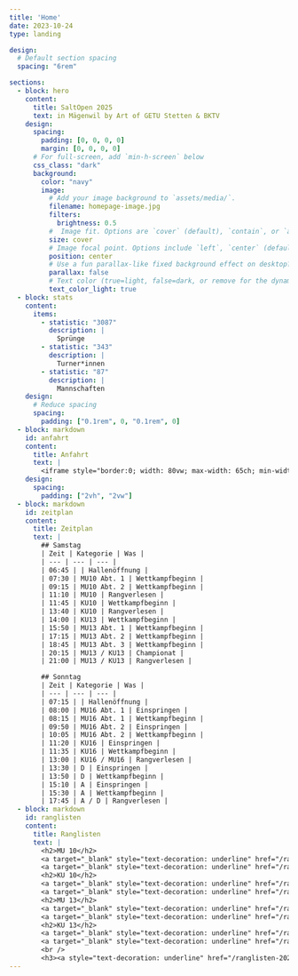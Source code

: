 ```yaml
---
title: 'Home'
date: 2023-10-24
type: landing

design:
  # Default section spacing
  spacing: "6rem"

sections:
  - block: hero
    content:
      title: SaltOpen 2025
      text: in Mägenwil by Art of GETU Stetten & BKTV
    design:
      spacing:
        padding: [0, 0, 0, 0]
        margin: [0, 0, 0, 0]
      # For full-screen, add `min-h-screen` below
      css_class: "dark"
      background:
        color: "navy"
        image:
          # Add your image background to `assets/media/`.
          filename: homepage-image.jpg
          filters:
            brightness: 0.5
          #  Image fit. Options are `cover` (default), `contain`, or `actual` size.
          size: cover
          # Image focal point. Options include `left`, `center` (default), or `right`.
          position: center
          # Use a fun parallax-like fixed background effect on desktop? true/false
          parallax: false
          # Text color (true=light, false=dark, or remove for the dynamic theme color).
          text_color_light: true
  - block: stats
    content:
      items:
        - statistic: "3087"
          description: |
            Sprünge
        - statistic: "343"
          description: |
            Turner*innen
        - statistic: "87"
          description: |
            Mannschaften
    design:
      # Reduce spacing
      spacing:
        padding: ["0.1rem", 0, "0.1rem", 0]
  - block: markdown
    id: anfahrt
    content:
      title: Anfahrt
      text: |
        <iframe style="border:0; width: 80vw; max-width: 65ch; min-width: 20vw; height: 50vh" loading="lazy" frameborder="0" allowfullscreen src="https://www.google.com/maps/embed/v1/place?q=Doppelturnhalle+Oberfeld&key=AIzaSyC4vUMEDH0hY2gPC5FFIzmHb0p6F7_ZVh4"></iframe>
    design:
      spacing:
        padding: ["2vh", "2vw"]
  - block: markdown
    id: zeitplan
    content:
      title: Zeitplan
      text: |
        ## Samstag
        | Zeit | Kategorie | Was |
        | --- | --- | --- |
        | 06:45 | | Hallenöffnung |
        | 07:30 | MU10 Abt. 1 | Wettkampfbeginn |
        | 09:15 | MU10 Abt. 2 | Wettkampfbeginn |
        | 11:10 | MU10 | Rangverlesen |
        | 11:45 | KU10 | Wettkampfbeginn |
        | 13:40 | KU10 | Rangverlesen |
        | 14:00 | KU13 | Wettkampfbeginn |
        | 15:50 | MU13 Abt. 1 | Wettkampfbeginn |
        | 17:15 | MU13 Abt. 2 | Wettkampfbeginn |
        | 18:45 | MU13 Abt. 3 | Wettkampfbeginn |
        | 20:15 | MU13 / KU13 | Championat |
        | 21:00 | MU13 / KU13 | Rangverlesen |

        ## Sonntag
        | Zeit | Kategorie | Was |
        | --- | --- | --- |
        | 07:15 | | Hallenöffnung |
        | 08:00 | MU16 Abt. 1 | Einspringen |
        | 08:15 | MU16 Abt. 1 | Wettkampfbeginn |
        | 09:50 | MU16 Abt. 2 | Einspringen |
        | 10:05 | MU16 Abt. 2 | Wettkampfbeginn |
        | 11:20 | KU16 | Einspringen |
        | 11:35 | KU16 | Wettkampfbeginn |
        | 13:00 | KU16 / MU16 | Rangverlesen |
        | 13:30 | D | Einspringen |
        | 13:50 | D | Wettkampfbeginn |
        | 15:10 | A | Einspringen |
        | 15:30 | A | Wettkampfbeginn |
        | 17:45 | A / D | Rangverlesen |
  - block: markdown
    id: ranglisten
    content:
      title: Ranglisten
      text: |
        <h2>MU 10</h2>
        <a target="_blank" style="text-decoration: underline" href="/ranglisten/2025/MU10 Einzel.pdf">Einzel</a>
        <a target="_blank" style="text-decoration: underline" href="/ranglisten/2025/MU10 Mannschaft.pdf">Mannschaft</a>
        <h2>KU 10</h2>
        <a target="_blank" style="text-decoration: underline" href="/ranglisten/2025/KU10 Einzel.pdf">Einzel</a>
        <a target="_blank" style="text-decoration: underline" href="/ranglisten/2025/KU10 Mannschaft.pdf">Mannschaft</a>
        <h2>MU 13</h2>
        <a target="_blank" style="text-decoration: underline" href="/ranglisten/2025/MU13 Einzel.pdf">Einzel</a>
        <a target="_blank" style="text-decoration: underline" href="/ranglisten/2025/MU13 Mannschaft.pdf">Mannschaft</a>
        <h2>KU 13</h2>
        <a target="_blank" style="text-decoration: underline" href="/ranglisten/2025/KU13 Einzel.pdf">Einzel</a>
        <a target="_blank" style="text-decoration: underline" href="/ranglisten/2025/KU13 Mannschaft.pdf">Mannschaft</a>
        <br />
        <h3><a style="text-decoration: underline" href="/ranglisten-2024">Ranglisten 2024</a></h3>
---
```

